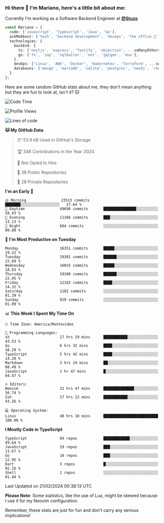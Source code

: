 ### Hi there 👋 I'm Mariano, here's a little bit about me:

Currently I'm working as a Software Backend Engineer at [**@Stuzo**](https://www.stuzo.com/)

```ts
const Mariano = {
  code: ['Javascript', 'Typescript', 'Java', 'Go'],
  askMeAbout: ['tech', 'backend development', 'devops', 'the office 💼'],
  technologies: {
    backEnd: {
      ts: ['nestjs', 'express', 'fastify', 'objection', ...soManyOthersFrameworks],
      go: ['fx', 'zap', 'sqlboiler', 'ent', 'gqlgen', 'mux'],
    },
    devOps: ['Linux', 'AWS', 'Docker', 'Kubernetes', 'Terraform', ...soManyOthersTools],
    databases: ['mongo', 'mariadb', 'sqlite', 'postgres', 'neo4j', 'redis', ...],
  }
};
```

Here are some random GitHub stats about me, they don't mean anything but they are fun to look at, isn't it? 🐱

<!--START_SECTION:waka-->
![Code Time](http://img.shields.io/badge/Code%20Time-1%2C725%20hrs%2037%20mins-blue)

![Profile Views](http://img.shields.io/badge/Profile%20Views-2-blue)

![Lines of code](https://img.shields.io/badge/From%20Hello%20World%20I%27ve%20Written-16.2%20million%20lines%20of%20code-blue)

**🐱 My GitHub Data** 

> 📦 53.9 kB Used in GitHub's Storage 
 > 
> 🏆 346 Contributions in the Year 2024
 > 
> 🚫 Not Opted to Hire
 > 
> 📜 38 Public Repositories 
 > 
> 🔑 28 Private Repositories 
 > 
**I'm an Early 🐤** 

```text
🌞 Morning                23513 commits       ███████░░░░░░░░░░░░░░░░░░   27.64 % 
🌆 Daytime                49698 commits       ███████████████░░░░░░░░░░   58.43 % 
🌃 Evening                11166 commits       ███░░░░░░░░░░░░░░░░░░░░░░   13.13 % 
🌙 Night                  684 commits         ░░░░░░░░░░░░░░░░░░░░░░░░░   00.80 % 
```
📅 **I'm Most Productive on Tuesday** 

```text
Monday                   16351 commits       █████░░░░░░░░░░░░░░░░░░░░   19.22 % 
Tuesday                  19301 commits       ██████░░░░░░░░░░░░░░░░░░░   22.69 % 
Wednesday                16015 commits       █████░░░░░░░░░░░░░░░░░░░░   18.83 % 
Thursday                 19100 commits       ██████░░░░░░░░░░░░░░░░░░░   22.45 % 
Friday                   12183 commits       ████░░░░░░░░░░░░░░░░░░░░░   14.32 % 
Saturday                 1182 commits        ░░░░░░░░░░░░░░░░░░░░░░░░░   01.39 % 
Sunday                   929 commits         ░░░░░░░░░░░░░░░░░░░░░░░░░   01.09 % 
```


📊 **This Week I Spent My Time On** 

```text
🕑︎ Time Zone: America/Montevideo

💬 Programming Languages: 
sh                       17 hrs 29 mins      ███████████░░░░░░░░░░░░░░   43.53 % 
Go                       6 hrs 32 mins       ████░░░░░░░░░░░░░░░░░░░░░   16.29 % 
TypeScript               5 hrs 42 mins       ████░░░░░░░░░░░░░░░░░░░░░   14.20 % 
Markdown                 3 hrs 24 mins       ██░░░░░░░░░░░░░░░░░░░░░░░   08.49 % 
JavaScript               1 hr 47 mins        █░░░░░░░░░░░░░░░░░░░░░░░░   04.47 % 

🔥 Editors: 
Neovim                   22 hrs 47 mins      ██████████████░░░░░░░░░░░   56.74 % 
Zsh                      17 hrs 22 mins      ███████████░░░░░░░░░░░░░░   43.26 % 

💻 Operating System: 
Linux                    40 hrs 10 mins      █████████████████████████   100.00 % 
```

**I Mostly Code in TypeScript** 

```text
TypeScript               69 repos            ████████████░░░░░░░░░░░░░   49.64 % 
JavaScript               19 repos            ███░░░░░░░░░░░░░░░░░░░░░░   13.67 % 
Go                       18 repos            ███░░░░░░░░░░░░░░░░░░░░░░   12.95 % 
Dart                     3 repos             █░░░░░░░░░░░░░░░░░░░░░░░░   02.16 % 
Shell                    2 repos             ░░░░░░░░░░░░░░░░░░░░░░░░░   01.44 % 
```




 Last Updated on 21/02/2024 00:38:13 UTC
<!--END_SECTION:waka-->

**Please Note**: Some statistics, like the use of Lua, might be skewed because I use it for my Neovim configuration.

Remember, these stats are just for fun and don't carry any serious implications!
